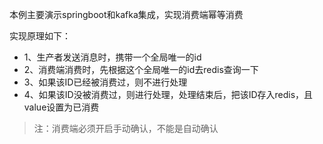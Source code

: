 本例主要演示springboot和kafka集成，实现消费端幂等消费

实现原理如下：

- 1、生产者发送消息时，携带一个全局唯一的id
- 2、消费端消费时，先根据这个全局唯一的id去redis查询一下
- 3、如果该ID已经被消费过，则不进行处理
- 4、如果该ID没被消费过，则进行处理，处理结束后，把该ID存入redis，且value设置为已消费

> 注：消费端必须开启手动确认，不能是自动确认